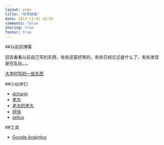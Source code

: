 ```yaml
---
layout: page
title: "常用链接"
date: 2013-11-01 18:56
comments: false
sharing: true
footer: true
---
```


##以前的博客

回去看看以前自己写的东西，有些还蛮好笑的，有些已经忘记是什么了，有些发现是在乱扯。。。

<a href="http://hi.baidu.com/avovkozpikgprur">大学时写的一些东西</a>
	

##小伙伴们
+ <a href="http://www.dcharm.com/">dcharm</a>
+ <a href="http://blog.csdn.net/chenxinl">老大</a>
+ <a href="http://www.yiwusuozhi.com/blog/">老大的老大</a>
+ <a href="http://chinavatar.github.io">阿伟</a>
+ <a href="http://blog.yxwang.me/">zellux</a>

##工具
+ <a href="http://www.google.com/analytics/">Google Analytics</a>